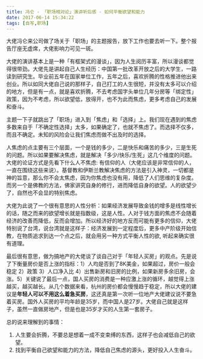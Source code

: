 ```yaml
---
title: 冯仑 - 「职场相对论」演讲听后感 - 如何平衡欲望和能力
date: 2017-06-14 15:34:22
tags: [自写,职场]
---
```


大佬冯仑来公司做了场关于「职场」的主题报告，放下工作也要去听一下。整个报告厅座无虚席，大佬影响力可见一斑。

大佬的演讲基本上是一种「有框架式的漫谈」，因为人生阅历丰富，所以漫谈都觉得很带劲。大佬先是讲起自己人生经历：中国第一批改革开放之后的大学生，一路读到研究生。毕业前五年在国家单位工作，五年之后，喜欢折腾的性格推进他出来创业。所以如同大佬自己说的那样子，自己打工的人生很短，并没有太多可以介绍的地方，但是有一点，就是喜欢折腾，不去考虑国字头单位几年分房等「绑定性」政策，因为不考虑，所以欲望低，放得开，也不为此而焦虑，更多考虑自己的发展和奋斗。

<!--more-->

主题一下子就跳出了「职场」进入到「焦虑」和「选择」上。我们现在遇到的焦虑多数来自于「不确定性选择」太多，如果确定了，也就不焦虑了。而选择不仅多，而且不确定。未知的风险会让我们焦虑而做不出及时的选择。

人焦虑的点主要有三个层面，一个是钱的多少，二是快乐和痛苦的多少，三是生死的问题。所以如果要解决焦虑，就是解决「多少/快乐/生死」这几个维度的问题。大佬的论证方式是先看下什么人不焦虑: 有信仰的人（大佬应该是非常信仰的人，一直在围绕这些来说）。基督教和伊斯兰教解决焦虑的方法是引入神灵，一切都是神的旨意，那么你不会太焦虑，因为你焦虑也没有用，降低了人们思维的复杂度。而另一个是佛教的方法，佛家讲究自身的修行，进而降低自身的欲望。人的欲望少了，自然也不会显的特别焦虑。

大佬为此说了一个很有意思的人性分析：如果经济发展导致金钱的增多是线性增长的话，随之而来的欲望增长就是指数级，这是人性。人对于钱方面的焦虑不会随着经济的改善而降低，反而会增加。所以经济好的地方反而可能有更多的信仰，大佬特别说了台湾，说台湾就是这样子：经济发展到一定程度后，更多中产阶级开始信教，在物质追求到达一个点之后，就会用另一种方式平衡人性的欲, 听起来确实很有道理。

最后很有意思，做为搞地产的大佬谈了谈自己对于「年轻人买房」的观点。先是说了下衡量房价是否上涨的指标：1）人均是否到了8K美金，如果超过，房价一般会稳定 2）政策 3）人口净入比 4）出售新房和旧房的比例，如果新房多余旧房，会涨。5）关键说了最后一点，国人买房的消费是一种应激上涨的循环，越觉得上涨越买，越买越长。从几个数据来看，杭州的房价都会慢慢趋于稳定，所以大佬的建议是**年轻人可以不用这么着急买房**，这还真是第一次听一位地产大佬建议说不要急着买房。国外人买房的平均年龄是35岁，而中国人是27岁。大佬自己就是这样子，虽然一直做房地产，但是也是35岁才买的人生第一套房子。

总的说来理解到的事情：

1. 人生要会折腾，不要总是想着一成不变束缚的东西，这样子也会减低自己的欲望。
2. 找到平衡自己欲望和能力的方法，降低自己焦虑的源头，更好投入人生奋斗。
